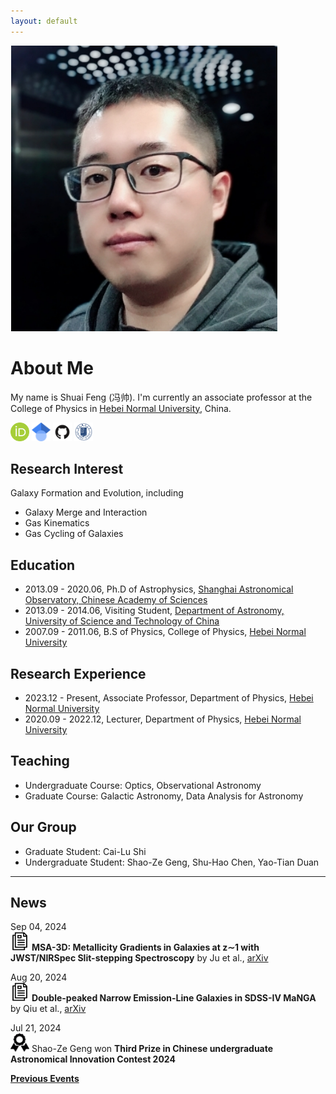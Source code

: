 ```yaml
---
layout: default
---
```


<img class="profile-picture" src="./image/sfeng.png">

# About Me

My name is Shuai Feng (冯帅). I'm currently an associate professor at the College of Physics in [Hebei Normal University](http://www.hebtu.edu.cn/), China. 

[<img src="/image/orcid.png" alt="orcid" title="orcid" style="width:30px;height:30px;">](https://orcid.org/0000-0002-9767-9237) [<img src="/image/Google_Scholar_logo.svg" alt="google scholar" title="google scholar" style="width:30px;height:30px;">](https://scholar.google.com/citations?user=2BSBFeQAAAAJ&hl=zh-CN) [<img src="/image/GitHub-Mark.png" alt="GitHub" title="GitHub" style="width:30px;height:30px;">](https://github.com/fengshuai0210) [<img src="/image/hebtu_logo.gif" alt="Hebtu" title="Personal Page @ Hebei Normal University (学校个人页面)" style="width:30px;height:30px;">](https://phys.hebtu.edu.cn/a/2023/12/06/E9CCF3F55EAE4C1A9A01707EC828CBB9.html)

## Research Interest

Galaxy Formation and Evolution, including
* Galaxy Merge and Interaction
* Gas Kinematics
* Gas Cycling of Galaxies

## Education

* 2013.09 - 2020.06, Ph.D of Astrophysics, [Shanghai Astronomical Observatory, Chinese Academy of Sciences](http://www.shao.ac.cn/)
* 2013.09 - 2014.06, Visiting Student, [Department of Astronomy, University of Science and Technology of China](https://astro.ustc.edu.cn/)
* 2007.09 - 2011.06, B.S of Physics, College of Physics, [Hebei Normal University](http://www.hebtu.edu.cn/)

## Research Experience

* 2023.12 - Present, Associate Professor, Department of Physics, [Hebei Normal University](http://www.hebtu.edu.cn/)
* 2020.09 - 2022.12, Lecturer, Department of Physics, [Hebei Normal University](http://www.hebtu.edu.cn/)

## Teaching

* Undergraduate Course: Optics, Observational Astronomy
* Graduate Course: Galactic Astronomy, Data Analysis for Astronomy

## Our Group

* Graduate Student: Cai-Lu Shi
* Undergraduate Student: Shao-Ze Geng, Shu-Hao Chen, Yao-Tian Duan

----
## News

Sep 04, 2024\
<img src="/image/paper-icon.png" style="width:30px;height:30px;"> **MSA-3D: Metallicity Gradients in Galaxies at z∼1 with JWST/NIRSpec Slit-stepping Spectroscopy** by Ju et al., [arXiv](https://arxiv.org/abs/2409.01616)

Aug 20, 2024\
<img src="/image/paper-icon.png" style="width:30px;height:30px;"> **Double-peaked Narrow Emission-Line Galaxies in SDSS-IV MaNGA** by Qiu et al., [arXiv](https://arxiv.org/abs/2408.09750)

Jul 21, 2024\
<img src="/image/prize-icon.png" style="width:30px;height:30px;"> Shao-Ze Geng won **Third Prize in Chinese undergraduate Astronomical Innovation Contest 2024**

**[Previous Events](./events)**
